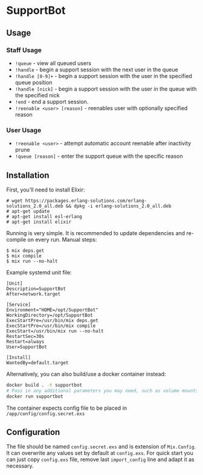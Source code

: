# SupportBot

## Usage

### Staff Usage
* `!queue` - view all queued users
* `!handle` - begin a support session with the next user in the queue
* `!handle [0-9]+` - begin a support session with the user in the specified queue position
* `!handle [nick]` - begin a support session with the user in the queue with the specified nick
* `!end` - end a support session.
* `!reenable <user> [reason]` - reenables user with optionally specified reason

### User Usage
* `!reenable <user>` - attempt automatic account reenable after inactivity prune
* `!queue [reason]` - enter the support queue with the specific reason

## Installation

First, you'll need to install Elixir:
```
# wget https://packages.erlang-solutions.com/erlang-solutions_2.0_all.deb && dpkg -i erlang-solutions_2.0_all.deb
# apt-get update
# apt-get install esl-erlang
# apt-get install elixir
```

Running is very simple. It is recommended to update dependencies and re-compile on every run. Manual steps:
```
$ mix deps.get
$ mix compile
$ mix run --no-halt
```

Example systemd unit file:
```
[Unit]
Description=SupportBot
After=network.target

[Service]
Environment="HOME=/opt/SupportBot"
WorkingDirectory=/opt/SupportBot
ExecStartPre=/usr/bin/mix deps.get
ExecStartPre=/usr/bin/mix compile
ExecStart=/usr/bin/mix run --no-halt
RestartSec=30s
Restart=always
User=SupportBot

[Install]
WantedBy=default.target
```

Alternatively, you can also build/use a docker container instead:

```sh
docker build . -t supportbot
# Pass in any additional parameters you may need, such as volume mounts into the docker run command
docker run supportbot
```

The container expects config file to be placed in `/app/config/config.secret.exs`

## Configuration

The file should be named `config.secret.exs` and is extension of `Mix.Config`. It can overwrite any values set by default at `config.exs`. For quick start you can just copy `config.exs` file, remove last `import_config` line and adapt it as necessary.